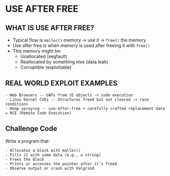 # USE AFTER FREE 
## WHAT IS USE AFTER FREE? 

- Typical flow is `malloc()` memory -> use it -> `free()` the memory 
- Use after free is when memory is used after freeing it with `free()`
- This memory might be: 
    - Unallocated (segfault)
    - Reallocated by something else (data leak)
    - Corruptible (exploitable) 

## REAL WORLD EXPLOIT EXAMPLES 

    - Web Browsers -- UAFs from JS objects -> code execution 
    - Linux Kernel CVEs -- Structures freed but not cleared -> race conditions 
    - Heap spraying -- use-after-free + carefully crafted replacement data = RCE (Remote Code Execution)

## Challenge Code

Write a program that:

    - Allocates a block with malloc()
    - Fills it with some data (e.g., a string)
    - Frees the block
    - Prints or accesses the pointer after it’s freed
    - Observe output or crash with Valgrind


